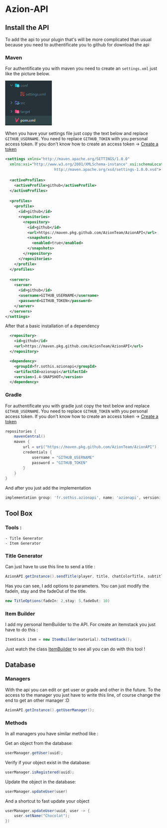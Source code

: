 # Azion-API

## Install the API

To add the api to your plugin that's will be more complicated than usual because you need to authentificate you to github for download the api

### Maven

For authentificate you with maven you need to create an `settings.xml` just like the picture below.

![alt text](https://github.com/AzionTeam/AzionAPI/blob/main/libs/pictures/maven-config.png?raw=true)


When you have your settings file just copy the text below and replace `GITHUB_USERNAME`.
You need to replace `GITHUB_TOKEN` with you personal access token. If you don't know how to create an access token -> [Create a token](https://github.com/settings/tokens/new)
```xml
<settings xmlns="http://maven.apache.org/SETTINGS/1.0.0"
  xmlns:xsi="http://www.w3.org/2001/XMLSchema-instance" xsi:schemaLocation="http://maven.apache.org/SETTINGS/1.0.0
                      http://maven.apache.org/xsd/settings-1.0.0.xsd">

  <activeProfiles>
    <activeProfile>github</activeProfile>
  </activeProfiles>

  <profiles>
    <profile>
      <id>github</id>
      <repositories>
        <repository>
          <id>github</id>
          <url>https://maven.pkg.github.com/AzionTeam/AzionAPI</url>
          <snapshots>
            <enabled>true</enabled>
          </snapshots>
        </repository>
      </repositories>
    </profile>
  </profiles>

  <servers>
    <server>
      <id>github</id>
      <username>GITHUB_USERNAME</username>
      <password>GITHUB_TOKEN</password>
    </server>
  </servers>
</settings>
```

After that a basic installation of a dependency

```xml
  <repository>
    <id>github</id>
    <url>https://maven.pkg.github.com/AzionTeam/AzionAPI</url>
  </repository>
```

```xml
  <dependency>
    <groupId>fr.sothis.azionapi</groupId>
    <artifactId>azionapi</artifactId>
    <version>1.4-SNAPSHOT</version>
  </dependency>
```

### Gradle
For authentificate you with gradle just copy the text below and replace `GITHUB_USERNAME`.
You need to replace `GITHUB_TOKEN` with you personal access token. If you don't know how to create an access token -> [Create a token](https://github.com/settings/tokens/new)

```groovy
repositories {
    mavenCentral()
    maven {
        url = uri("https://maven.pkg.github.com/AzionTeam/AzionAPI")
        credentials {
            username = "GITHUB_USERNAME"
            password = "GITHUB_TOKEN"
        }
    }
}
```

And after you just add the implementation

```groovy
implementation group: 'fr.sothis.azionapi', name: 'azionapi', version: '1.4-SNAPSHOT'
```
## Tool Box

### Tools :
    - Title Generator
    - Item Generator

### Title Generator

Can just have to use this line to send a title :

```java
AzionAPI.getInstance().sendTitle(player, title, chatColorTitle, subtitle, chatColorSubTitle, options);
```

Has you can see, I add options to parameters. You can just modify the fadeIn, stay and the fadeOut of the title.

```java
new TitleOptions(fadeIn: 2,stay: 5,fadeOut: 10)
```

### Item Builder

I add my personal ItemBuilder to the API.
For create an itemstack you just have to do this :

```java
ItemStack item = new ItemBuilder(material).toItemStack();
```

Just watch the class [ItemBuilder](https://github.com/AzionMC-team/Azion-API/blob/main/src/main/java/fr/azion/sothis/api/tools/ItemBuilder.java) to see all you can do with this tool !

## Database

### Managers

With the api you can edit or get user or grade and other in the future.
To the access to the manager you just have to write this line, of course change the end to get an other manager :D

```java
AzionAPI.getInstance().getUserManager();
```

### Methods

In all managers you have similar method like :

Get an object from the database:
```java
userManager.getUser(uuid);
```

Verify if your object exist in the database:
```java
userManager.isRegistered(uuid);
```

Update the object in the database:
```java
userManager.updateUser(user)
```

And a shortcut to fast update your object
```java
userManager.updateUser(uuid, user -> {
    user.setName("Chocolat");
})
```
